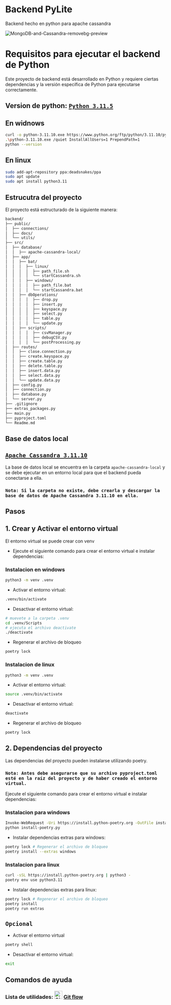 # Backend PyLite
Backend hecho en python para apache cassandra 

![MongoDB-and-Cassandra-removebg-preview](https://github.com/Valfonsoardila10/Backend-PyLite-Cassandra/assets/89551043/957a7f67-a2da-4ea8-b8de-d0e2c7050303)
# Requisitos para ejecutar el backend de Python

Este proyecto de backend está desarrollado en Python y requiere ciertas dependencias y la versión específica de Python para ejecutarse correctamente.

## Version de python: [`Python 3.11.5`](https://www.python.org/downloads/release/python-3115/)

## En widnows

```bash
curl -o python-3.11.10.exe https://www.python.org/ftp/python/3.11.10/python-3.11.10-amd64.exe
.\python-3.11.10.exe /quiet InstallAllUsers=1 PrependPath=1
python --version
```

## En linux

```bash
sudo add-apt-repository ppa:deadsnakes/ppa
sudo apt update
sudo apt install python3.11
```

## Estrucutra del proyecto

El proyecto está estructurado de la siguiente manera:

```bash
backend/
├── public/
│  ├── connections/
│  ├── docs/
│  └── utils/
├── src/
│  ├── database/
│  │  ├── apache-cassandra-local/
│  ├── app/
│  │  ├── bat/
│  │  │  ├── linux/
│  │  │  │  ├── path_file.sh
│  │  │  │  └── startCassandra.sh
│  │  │  ├── windows/
│  │  │  │  ├── path_file.bat
│  │  │  │  └── startCassandra.bat
│  │  ├── dbOperations/
│  │  │  │  ├── drop.py
│  │  │  │  ├── insert.py
│  │  │  │  ├── keyspace.py
│  │  │  │  ├── select.py
│  │  │  │  ├── table.py
│  │  │  │  └── update.py
│  │  ├── scripts/
│  │  │  │  ├── csvManager.py
│  │  │  │  ├── debugCSV.py
│  │  │  │  └── postProcessing.py
│  ├── routes/
│  │  ├── close.connection.py
│  │  ├── create.keyspace.py
│  │  ├── create.table.py
│  │  ├── delete.table.py
│  │  ├── insert.data.py
│  │  ├── select.data.py
│  │  └── update.data.py
│  ├── config.py
│  ├── connection.py
│  ├── database.py
│  └── server.py
├── .gitignore
├── extras_packages.py
├── main.py
├── pyproject.toml
└── Readme.md
```
## Base de datos local
## [`Apache Cassandra 3.11.10`](https://archive.apache.org/dist/cassandra/3.11.10/)

La base de datos local se encuentra en la carpeta `apache-cassandra-local` y se debe ejecutar en un entorno local para que el backend pueda conectarse a ella.

### `Nota: Si la carpeta no existe, debe crearla y descargar la base de datos de Apache Cassandra 3.11.10 en ella.` 

## Pasos

## 1. Crear y Activar el entorno virtual

El entorno virtual se puede crear con venv
- Ejecute el siguiente comando para crear el entorno virtual e instalar dependencias:

### Instalacion en windows
```bash
python3 -m venv .venv
```
- Activar el entorno virtual:
```bash
.venv/bin/activate
```

- Desactivar el entorno virtual:
```bash
# muevete a la carpeta .venv
cd .venv/Scripts
# ejecuta el archivo deactivate
./deactivate
```
- Regenerar el archivo de bloqueo
```bash
poetry lock
```

### Instalacion de linux
```bash
python3 -m venv .venv
```
- Activar el entorno virtual:
```bash
source .venv/bin/activate
```

- Desactivar el entorno virtual:
```bash
deactivate
```

- Regenerar el archivo de bloqueo
```bash
poetry lock
```

## 2. Dependencias del proyecto

Las dependencias del proyecto pueden instalarse utilizando poetry. 

### `Nota: Antes debe asegurarse que su archivo pyproject.toml esté en la raíz del proyecto y de haber creado el entorno virtual.`

Ejecute el siguiente comando para crear el entorno virtual e instalar dependencias:

### Instalacion para windows
```bash
Invoke-WebRequest -Uri https://install.python-poetry.org -OutFile install-poetry.py
python install-poetry.py
```

- Instalar dependencias extras para windows:

```bash
poetry lock # Regenerar el archivo de bloqueo
poetry install --extras windows
```

### Instalacion para linux
```bash
curl -sSL https://install.python-poetry.org | python3 -
poetry env use python3.11
```
- Instalar dependencias extras para linux:
```bash
poetry lock # Regenerar el archivo de bloqueo
poetry install
poetry run extras
```
## `Opcional`
- Activar el entorno virtual 
```bash
poetry shell
```

- Desactivar el entorno virtual:
```bash
exit
```

## Comandos de ayuda

### Lista de utilidades: <img src="https://github.com/VictorArdila/VictorArdila/assets/89551043/25d307e3-ef06-41e0-8cb1-a979f4f130ac" alt="GitFlow" width="25" height="25"> [Git flow](https://github.com/VictorArdila/VictorArdila/blob/main/doc/GitFlow.md)
